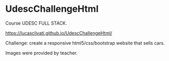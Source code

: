 # UdescChallengeHtml
 
Course UDESC FULL STACK.

https://lucasclivati.github.io/UdescChallengeHtml/

Challenge: create a responsive html5/css/bootstrap website that sells cars.

Images were provided by teacher.
